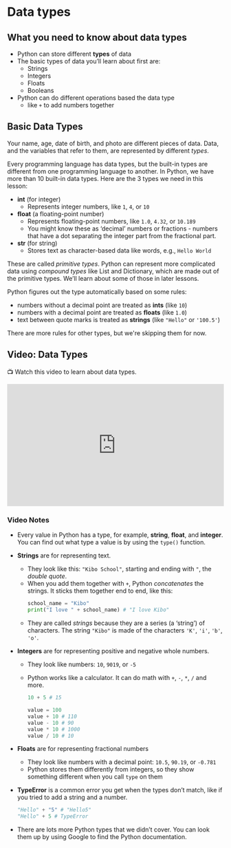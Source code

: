 # Data types

## What you need to know about data types

- Python can store different **types** of data
- The basic types of data you’ll learn about first are:
  - Strings
  - Integers
  - Floats
  - Booleans
- Python can do different operations based the data type
  - like `+` to add numbers together

## Basic Data Types

Your name, age, date of birth, and photo are different pieces of data. Data, and the variables that refer to them, are represented by different _types_.

Every programming language has data types, but the built-in types are different from one programming language to another. In Python, we have more than 10 built-in data types. Here are the 3 types we need in this lesson:

- **int** (for integer)
  - Represents integer numbers, like `1`, `4`, or `10`
- **float** (a floating-point number)
  - Represents floating-point numbers, like `1.0`, `4.32`, or `10.189`
  - You might know these as ‘decimal’ numbers or fractions - numbers that have a dot separating the integer part from the fractional part.
- **str** (for string)
  - Stores text as character-based data like words, e.g., `Hello World`

These are called _primitive types_. Python can represent more complicated data using _compound types_ like List and Dictionary, which are made out of the primitive types. We’ll learn about some of those in later lessons.

Python figures out the type automatically based on some rules:

- numbers without a decimal point are treated as **ints** (like `10`)
- numbers with a decimal point are treated as **floats** (like `1.0`)
- text between quote marks is treated as **strings** (like `"Hello"` or `'100.5'`)

There are more rules for other types, but we're skipping them for now.

## Video: Data Types

<aside>

📺 Watch this video to learn about data types.

</aside>

<div style="position: relative; padding-bottom: 56.25%; height: 0;"><iframe src="https://www.youtube.com/embed/xvmPtqoEBn8" title="YouTube video player" frameborder="0" allow="accelerometer; autoplay; clipboard-write; encrypted-media; gyroscope; picture-in-picture" allowfullscreen style="position: absolute; top: 0; left: 0; width: 100%; height: 100%;"></iframe></div>

<aside>

### Video Notes

- Every value in Python has a type, for example, **string**, **float**, and **integer**. You can find out what type a value is by using the `type()` function.
- **Strings** are for representing text.
  - They look like this: `"Kibo School"`, starting and ending with `"`, the _double quote_.
  - When you add them together with `+`, Python _concatenates_ the strings. It sticks them together end to end, like this:
    ```python
    school_name = "Kibo"
    print("I love " + school_name) # "I love Kibo"
    ```
  - They are called _strings_ because they are a series (a ‘string’) of characters. The string `"Kibo"` is made of the characters `'K'`, `'i'`, `'b'`, `'o'`.
- **Integers** are for representing positive and negative whole numbers.

  - They look like numbers: `10`, `9019`, or `-5`
  - Python works like a calculator. It can do math with `+`, `-`, `*`, `/` and more.

    ```python
    10 + 5 # 15

    value = 100
    value + 10 # 110
    value - 10 # 90
    value * 10 # 1000
    value / 10 # 10
    ```

- **Floats** are for representing fractional numbers
  - They look like numbers with a decimal point: `10.5`, `90.19`, or `-0.781`
  - Python stores them differently from integers, so they show something different when you call `type` on them
- **TypeError** is a common error you get when the types don’t match, like if you tried to add a string and a number.
  ```python
  "Hello" + "5" # "Hello5"
  "Hello" + 5 # TypeError
  ```
- There are lots more Python types that we didn’t cover. You can look them up by using Google to find the Python documentation.

</aside>
